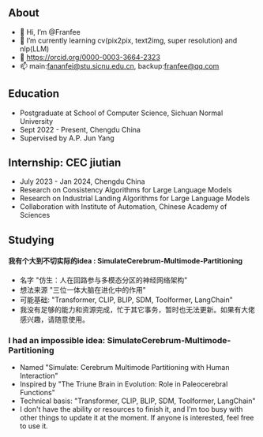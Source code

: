 ## About
- 👋 Hi, I’m @Franfee
- 🌱 I’m currently learning cv(pix2pix, text2img, super resolution) and nlp(LLM)
- 👀 https://orcid.org/0000-0003-3664-2323
- 📫 main:fananfei@stu.sicnu.edu.cn, backup:franfee@qq.com
## Education
- Postgraduate at School of Computer Science, Sichuan Normal University 
- Sept 2022 - Present, Chengdu China 
- Supervised by A.P. Jun Yang
## Internship: CEC jiutian
- July 2023 - Jan 2024, Chengdu China 
- Research on Consistency Algorithms for Large Language Models
- Research on Industrial Landing Algorithms for Large Language Models
- Collaboration with Institute of Automation, Chinese Academy of Sciences
## Studying
#### 我有个大到不切实际的idea : SimulateCerebrum-Multimode-Partitioning 
- 名字 "仿生：人在回路参与多模态分区的神经网络架构"
- 想法来源 "三位一体大脑在进化中的作用"
- 可能基础: "Transformer, CLIP, BLIP, SDM, Toolformer, LangChain"
- 我没有足够的能力和资源完成，忙于其它事务，暂时也无法更新。如果有大佬感兴趣，请随意使用。
### I had an impossible idea: SimulateCerebrum-Multimode-Partitioning 
- Named "Simulate: Cerebrum Multimode Partitioning with Human Interaction"
- Inspired by "The Triune Brain in Evolution: Role in Paleocerebral Functions"
- Technical basis: "Transformer, CLIP, BLIP, SDM, Toolformer, LangChain"
- I don't have the ability or resources to finish it, and I'm too busy with other things to update it at the moment. If anyone is interested, feel free to use it.
<!---
Franfee/Franfee is a ✨ special ✨ repository because its `README.md` (this file) appears on your GitHub profile.
You can click the Preview link to take a look at your changes.
--->
